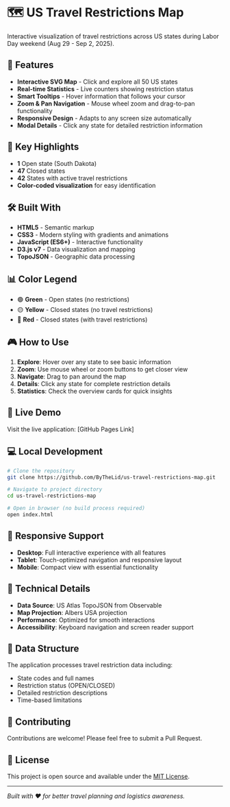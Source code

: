 # 🗺️ US Travel Restrictions Map

Interactive visualization of travel restrictions across US states during Labor Day weekend (Aug 29 - Sep 2, 2025).

## 🚀 Features

- **Interactive SVG Map** - Click and explore all 50 US states
- **Real-time Statistics** - Live counters showing restriction status
- **Smart Tooltips** - Hover information that follows your cursor
- **Zoom & Pan Navigation** - Mouse wheel zoom and drag-to-pan functionality
- **Responsive Design** - Adapts to any screen size automatically
- **Modal Details** - Click any state for detailed restriction information

## 🎯 Key Highlights

- **1** Open state (South Dakota)
- **47** Closed states  
- **42** States with active travel restrictions
- **Color-coded visualization** for easy identification

## 🛠️ Built With

- **HTML5** - Semantic markup
- **CSS3** - Modern styling with gradients and animations
- **JavaScript (ES6+)** - Interactive functionality
- **D3.js v7** - Data visualization and mapping
- **TopoJSON** - Geographic data processing

## 📊 Color Legend

- 🟢 **Green** - Open states (no restrictions)
- 🟡 **Yellow** - Closed states (no travel restrictions)  
- 🔴 **Red** - Closed states (with travel restrictions)

## 🎮 How to Use

1. **Explore**: Hover over any state to see basic information
2. **Zoom**: Use mouse wheel or zoom buttons to get closer view
3. **Navigate**: Drag to pan around the map
4. **Details**: Click any state for complete restriction details
5. **Statistics**: Check the overview cards for quick insights

## 🚀 Live Demo

Visit the live application: [GitHub Pages Link]

## 💻 Local Development

```bash
# Clone the repository
git clone https://github.com/ByTheLid/us-travel-restrictions-map.git

# Navigate to project directory
cd us-travel-restrictions-map

# Open in browser (no build process required)
open index.html
```

## 📱 Responsive Support

- **Desktop**: Full interactive experience with all features
- **Tablet**: Touch-optimized navigation and responsive layout  
- **Mobile**: Compact view with essential functionality

## 🔧 Technical Details

- **Data Source**: US Atlas TopoJSON from Observable
- **Map Projection**: Albers USA projection
- **Performance**: Optimized for smooth interactions
- **Accessibility**: Keyboard navigation and screen reader support

## 📄 Data Structure

The application processes travel restriction data including:
- State codes and full names
- Restriction status (OPEN/CLOSED)
- Detailed restriction descriptions
- Time-based limitations

## 🤝 Contributing

Contributions are welcome! Please feel free to submit a Pull Request.

## 📜 License

This project is open source and available under the [MIT License](LICENSE).

---

*Built with ❤️ for better travel planning and logistics awareness.*
